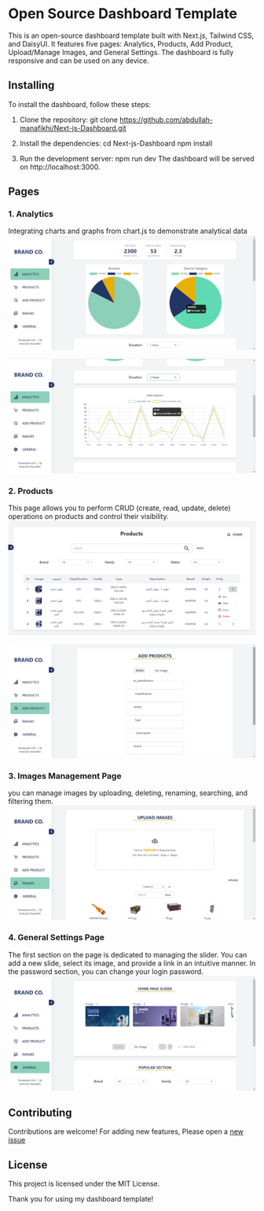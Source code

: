 # Open Source Dashboard Template

This is an open-source dashboard template built with Next.js, Tailwind CSS, and DaisyUI. It features five pages: Analytics, Products, Add Product, Upload/Manage Images, and General Settings. The dashboard is fully responsive and can be used on any device.

## Installing

To install the dashboard, follow these steps:

1. Clone the repository:
git clone https://github.com/abdullah-manafikhi/Next-js-Dashboard.git

2. Install the dependencies:
cd Next-js-Dashboard
npm install

3. Run the development server:
npm run dev
The dashboard will be served on http://localhost:3000.

## Pages
  ### 1. Analytics
Integrating charts and graphs from chart.js to demonstrate analytical data
![Analytics Oage Image](public/demo-dashboard-analytics-1.png)


![Product Image](public/demo-dashboard-analytics-2.png)

  ### 2. Products
This page allows you to perform CRUD (create, read, update, delete) operations on products and control their visibility. 
![Product's Page Image](public/demo-dashboard-products.png)


![Product's Add Page Image](public/demo-dashboard-add.png)

  ### 3. Images Management Page
you can manage images by uploading, deleting, renaming, searching, and filtering them. 
![Product Image](public/demo-dashboard-images.png)

  ### 4. General Settings Page
The first section on the page is dedicated to managing the slider. You can add a new slide, select its image, and provide a link in an intuitive manner. 
In the password section, you can change your login password.
![General Settings Image](public/demo-dashboard-general.png)

## Contributing

Contributions are welcome! For adding new features, Please open a [new issue](https://github.com/abdullah-manafikhi/Next-js-Dashboard/issues/new)

## License

This project is licensed under the MIT License.

Thank you for using my dashboard template!
